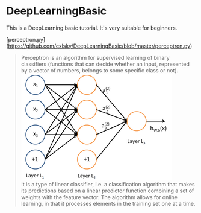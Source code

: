 # DeepLearningBasic
This is a DeepLearning basic tutorial. It's very suitable for beginners.<br />

[perceptron.py] (https://github.com/cxlsky/DeepLearningBasic/blob/master/perceptron.py) <br />
>Perceptron is an algorithm for supervised learning of binary classifiers (functions that can decide whether an input, represented by a vector of numbers, belongs to some specific class or not). <br />
>![image](https://github.com/cxlsky/image_folder/blob/master/Perceptron.png)<br />
>It is a type of linear classifier, i.e. a classification algorithm that makes its predictions based on a linear predictor function combining a set of weights with the feature vector. The algorithm allows for online learning, in that it processes elements in the training set one at a time.<br />
